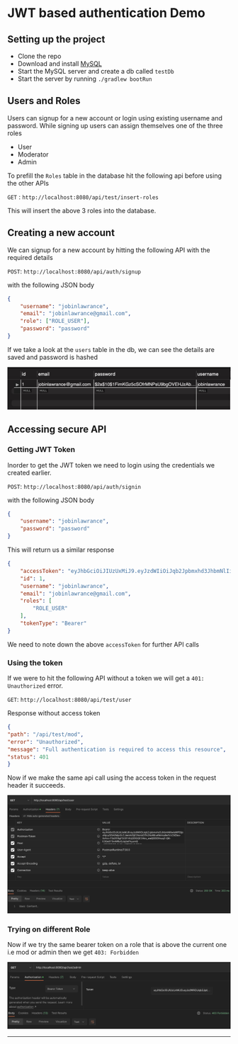 # JWT based authentication Demo

## Setting up the project
 - Clone the repo
 - Download and install [MySQL](https://dev.mysql.com/downloads/mysql/)
 - Start the MySQL server and create a db called `testDb`
 - Start the server by running `./gradlew bootRun`

## Users and Roles

Users can signup for a new account or login using existing username and password. While 
signing up users can assign themselves one of the three roles
- User
- Moderator
- Admin

To prefill the `Roles` table in the database hit the following api before using the other
APIs

`GET` : `http://localhost:8080/api/test/insert-roles`

This will insert the above 3 roles into the database.

## Creating a new account

We can signup for a new account by hitting the following API with the required details

`POST`: `http://localhost:8080/api/auth/signup`

with the following JSON body

```json
{
    "username": "jobinlawrance",
    "email": "jobinlawrance@gmail.com",
    "role": ["ROLE_USER"],
    "password": "password"
}
```

If we take a look at the `users` table in the db, we can see the details are saved and password is hashed

![Users table](users_table.jpeg)

## Accessing secure API

### Getting JWT Token

Inorder to get the JWT token we need to login using the credentials we created earlier.

`POST`: `http://localhost:8080/api/auth/signin`

with the following JSON body

```json
{
    "username": "jobinlawrance",
    "password": "password"
}
```

This will return us a similar response

```json
{
    "accessToken": "eyJhbGciOiJIUzUxMiJ9.eyJzdWIiOiJqb2Jpbmxhd3JhbmNlIiwiaWF0IjoxNjcyODMyMDI5LCJleHAiOjE2NzI5MTg0Mjl9.JqmDzpD53FhpwzTXeRsL1VfNFJ-UmbVgEPmLK56fYXZEfnCjbTAg19DDh9UgEv75iIY_U8XyDFinhGn7xvjDMA",
    "id": 1,
    "username": "jobinlawrance",
    "email": "jobinlawrance@gmail.com",
    "roles": [
        "ROLE_USER"
    ],
    "tokenType": "Bearer"
}
```

We need to note down the above `accessToken` for further API calls

### Using the token

If we were to hit the following API without a token we will get a `401: Unauthorized` error.

`GET`: `http://localhost:8080/api/test/user`

Response without access token

```json
{
"path": "/api/test/mod",
"error": "Unauthorized",
"message": "Full authentication is required to access this resource",
"status": 401
}
```

Now if we make the same api call using the access token in the request header it succeeds.

![Bearer Token](bearer_token.png)

### Trying on different Role

Now if we try the same bearer token on a role that is above the current one i.e mod or admin then we get `403: Forbidden`

![Admin API](admin.png)

---
